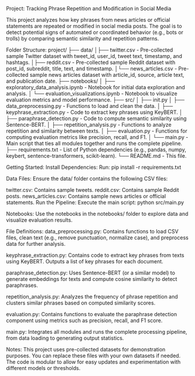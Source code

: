 Project: Tracking Phrase Repetition and Modification in Social Media

This project analyzes how key phrases from news articles or official statements are repeated or modified in social media posts. The goal is to detect potential signs of automated or coordinated behavior (e.g., bots or trolls) by comparing semantic similarity and repetition patterns.

Folder Structure:
project/
├── data/ 
│├── twitter.csv - Pre-collected sample Twitter dataset with tweet_id, user_id, tweet text, timestamp, and hashtags. 
│├── reddit.csv - Pre-collected sample Reddit dataset with post_id, subreddit, title, text, and timestamp. 
│└── news_articles.csv - Pre-collected sample news articles dataset with article_id, source, article text, and publication date. 
├── notebooks/ 
│ ├── exploratory_data_analysis.ipynb - Notebook for initial data exploration and analysis. 
│ └── evaluation_visualizations.ipynb - Notebook to visualize evaluation metrics and model performance. 
├── src/ │ 
├── init.py │ 
├── data_preprocessing.py - Functions to load and clean the data. 
│ ├── keyphrase_extraction.py - Code to extract key phrases using KeyBERT. 
│ ├── paraphrase_detection.py - Code to compute semantic similarity using Sentence-BERT. 
│ ├── repetition_analysis.py - Functions to analyze repetition and similarity between texts. 
│ ├── evaluation.py - Functions for computing evaluation metrics like precision, recall, and F1. 
│ └── main.py - Main script that ties all modules together and runs the complete pipeline. 
├── requirements.txt - List of Python dependencies (e.g., pandas, numpy, keybert, sentence-transformers, scikit-learn). 
└── README.md - This file.

Getting Started:
Install Dependencies: Run: pip install -r requirements.txt

Data Files: Ensure the data/ folder contains the following CSV files:

twitter.csv: Contains sample tweets.
reddit.csv: Contains sample Reddit posts.
news_articles.csv: Contains sample news articles or official statements.
Run the Pipeline: Execute the main script: python src/main.py

Notebooks: Use the notebooks in the notebooks/ folder to explore data and visualize evaluation results.

File Definitions:
data_preprocessing.py: Contains functions to load CSV files, clean text (e.g., remove punctuation, normalize case), and preprocess data for further analysis.

keyphrase_extraction.py: Contains code to extract key phrases from texts using KeyBERT. Outputs a list of key phrases for each document.

paraphrase_detection.py: Uses Sentence-BERT (or a similar model) to generate embeddings for texts and compute cosine similarity to detect paraphrases.

repetition_analysis.py: Analyzes the frequency of phrase repetition and clusters similar phrases based on computed similarity scores.

evaluation.py: Contains functions to evaluate the paraphrase detection component using metrics such as precision, recall, and F1 score.

main.py: Integrates all modules and runs the complete processing pipeline, from data loading to generating output statistics.

Notes:
This project uses pre-collected datasets for demonstration purposes. You can replace these files with your own datasets if needed. The code is modular to allow for easy updates and experimentation with different models or thresholds.
